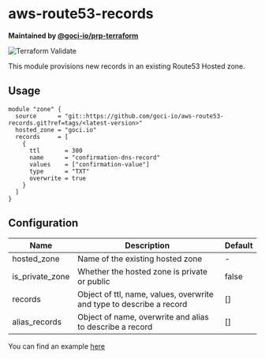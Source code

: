 # aws-route53-records

**Maintained by [@goci-io/prp-terraform](https://github.com/orgs/goci-io/teams/prp-terraform)**

![Terraform Validate](https://github.com/goci-io/aws-route53-records/workflows/Terraform%20Validate/badge.svg)

This module provisions new records in an existing Route53 Hosted zone.

## Usage

```hcl
module "zone" {
  source      = "git::https://github.com/goci-io/aws-route53-records.git?ref=tags/<latest-version>"
  hosted_zone = "goci.io"
  records     = [
    {
      ttl       = 300
      name      = "confirmation-dns-record"
      values    = ["confirmation-value"]
      type      = "TXT"
      overwrite = true
    }
  ]
}
```

## Configuration

| Name | Description | Default |
|-------------------------|-----------------------------------------------------------|---------|
| hosted_zone | Name of the existing hosted zone | - |
| is_private_zone | Whether the hosted zone is private or public | false |
| records | Object of ttl, name, values, overwrite and type to describe a record | [] |
| alias_records | Object of name, overwrite and alias to describe a record | [] |

You can find an example [here](terraform.tfvars.example)
